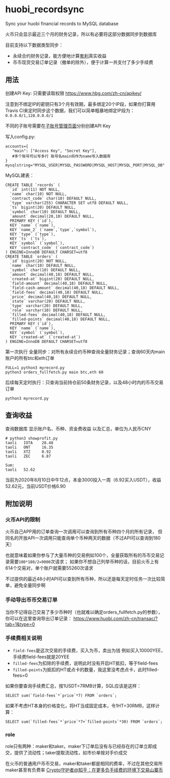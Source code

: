 # huobi_recordsync
Sync your huobi financial records to MySQL database

火币只会显示最近三个月的财务记录，所以有必要将这部分数据同步到数据库

目前支持以下数据类型同步：
- 永续合约财务记录，能方便地计算[套利](https://blog.chenyuan.me/Bitcoin/)真实收益
- 币币现货交易订单记录（撤单的除外），便于计算一共支付了多少手续费

## 用法

创建API Key: 只需要读取权限 https://www.hbg.com/zh-cn/apikey/

注意到不绑定IP的密钥只有3个月有效期，最多绑定20个IP段，如果你打算用Travis CI来定时同步这个数据，我们可以简单粗暴地绑定IP段为：`0.0.0.0/1,128.0.0.0/1`

不同的子账号需要在[子账号管理页面](https://account.huobi.com/zh-cn/subaccount/management/)分别创建API Key

写入config.py:

```
accounts={
   "main": ["Access Key", "Secret Key"],
   #多个账号可以写多行 账号名main将作为name写入数据库
}
mysqlstring="MYSQL_USER|MYSQL_PASSWORD|MYSQL_HOST|MYSQL_PORT|MYSQL_DB"
```

MySQL建表：

```
CREATE TABLE `records` (
  `id` int(11) NOT NULL,
  `name` char(10) NOT NULL,
  `contract_code` char(10) DEFAULT NULL,
  `type` varchar(255) CHARACTER SET utf8 DEFAULT NULL,
  `ts` bigint(20) DEFAULT NULL,
  `symbol` char(10) DEFAULT NULL,
  `amount` decimal(20,10) DEFAULT NULL,
  PRIMARY KEY (`id`),
  KEY `name` (`name`),
  KEY `name_2` (`name`,`type`,`symbol`),
  KEY `type` (`type`),
  KEY `ts` (`ts`),
  KEY `symbol` (`symbol`),
  KEY `contract_code` (`contract_code`)
) ENGINE=InnoDB DEFAULT CHARSET=utf8
CREATE TABLE `orders` (
  `id` bigint(20) NOT NULL,
  `name` char(10) DEFAULT NULL,
  `symbol` char(10) DEFAULT NULL,
  `amount` decimal(40,18) DEFAULT NULL,
  `created-at` bigint(20) DEFAULT NULL,
  `field-amount` decimal(40,18) DEFAULT NULL,
  `field-cash-amount` decimal(40,18) DEFAULT NULL,
  `field-fees` decimal(40,18) DEFAULT NULL,
  `price` decimal(40,18) DEFAULT NULL,
  `state` varchar(20) DEFAULT NULL,
  `type` varchar(20) DEFAULT NULL,
  `role` varchar(10) DEFAULT NULL,
  `filled-fees` decimal(40,18) DEFAULT NULL,
  `filled-points` decimal(40,18) DEFAULT NULL,
  PRIMARY KEY (`id`),
  KEY `name` (`name`),
  KEY `symbol` (`symbol`),
  KEY `created-at` (`created-at`)
) ENGINE=InnoDB DEFAULT CHARSET=utf8
```

第一次执行 全量同步：对所有永续合约币种查询全量财务记录；查询60天内main账户的所有btc和eth订单

```
FULL=1 python3 myrecord.py
python3 orders_fullfetch.py main btc,eth 60
```

后续每天定时执行：只查询当前持仓前50条财务记录，以及48小时内的币币交易订单

```
python3 myrecord.py
```

## 查询收益

查询数据库 显示账户名、币种、资金费收益 以及汇总，单位为人民币CNY

```
# python3 showprofit.py
taoli   IOTA    28.48
taoli   ONT     16.35
taoli   XTZ     0.92
taoli   ZEC     6.87

Sum:
taoli   52.62
```

当前为2020年8月10日中午12点，本金3000投入一周（6.92买入USDT），收益52.62元，当前USDT价格6.90

## 附加说明

### 火币API的限制

火币自己APP用的订单查询一次调用可以查询到所有币种四个月的所有记录，
但同名的开放API一次调用只能查询单个币种两天的数据（不过API可以查询到180天）

也就意味着如果你参与了大量币种的交易例如100个，全量获取所有的币币交易记录需要`100*180/2=9000`次请求；
如果你不想自己列举币种的话，目前火币上有614个交易对，单个账户就需要55260次请求

不过提供的最近48小时API可以查到所有币种，所以还是每天定时任务一次比较简单，避免全量同步啊

### 手动导出币币交易订单

当你不记得自己交易了多少币种时（也就难以确定orders_fullfetch.py的参数），
你可以在这里查询导出订单记录： https://www.huobi.com/zh-cn/transac/?tab=1&type=0

### 手续费相关说明

- `field-fees`是这次交易的手续费，买入为币，卖出为钱 例如买入10000YEE，手续费field-fees就是20YEE
- `filled-fees`为扣除的手续费，说明此时没有开启HT抵扣，等于field-fees
- `filled-points`为抵扣的HT或点卡的数量，我这里没考虑点卡，此时filled-fees=0

如果你要查询手续费汇总，按1USDT=7RMB计算，SQL应该是这样：

```
SELECT sum(`field-fees`*`price`*7) FROM `orders`;
```

如果不考虑HT本身的价格变化，将HT当成固定成本，令1HT=30RMB，这样计算：

```
SELECT sum(`filled-fees`*`price`*7+`filled-points`*30) FROM `orders`;
```

### role

role只有两种：maker和taker。maker下订单后没有与已经存在的订单立即成交，提供了流动性；taker提取流动性，如市价单按对手价成交

在火币的普通用户币币交易，maker和taker都是相同的费率，不过在其他交易所maker甚至有负费率 [Crypto守护者@知乎：在更多负手续费的环境下交易山寨币](https://zhuanlan.zhihu.com/p/34082684)


